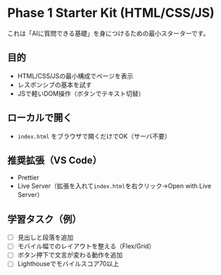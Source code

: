 # Phase 1 Starter Kit (HTML/CSS/JS)

これは「AIに質問できる基礎」を身につけるための最小スターターです。

## 目的
- HTML/CSS/JSの最小構成でページを表示
- レスポンシブの基本を試す
- JSで軽いDOM操作（ボタンでテキスト切替）

## ローカルで開く
- `index.html` をブラウザで開くだけでOK（サーバ不要）

## 推奨拡張（VS Code）
- Prettier
- Live Server（拡張を入れて`index.html`を右クリック→Open with Live Server）

## 学習タスク（例）
- [ ] 見出しと段落を追加
- [ ] モバイル幅でのレイアウトを整える（Flex/Grid）
- [ ] ボタン押下で文言が変わる動作を追加
- [ ] Lighthouseでモバイルスコア70以上